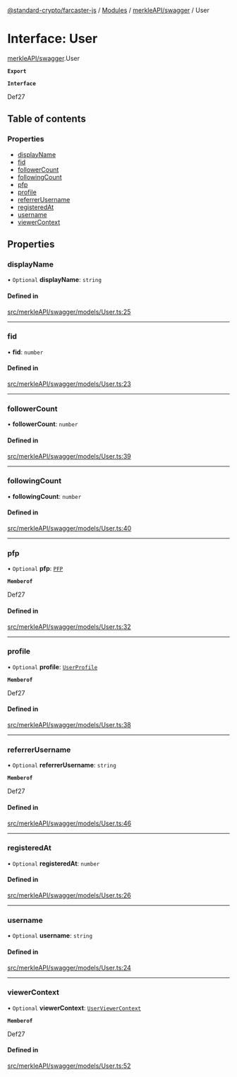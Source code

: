 [@standard-crypto/farcaster-js](../README.md) / [Modules](../modules.md) / [merkleAPI/swagger](../modules/merkleAPI_swagger.md) / User

# Interface: User

[merkleAPI/swagger](../modules/merkleAPI_swagger.md).User

**`Export`**

**`Interface`**

Def27

## Table of contents

### Properties

- [displayName](merkleAPI_swagger.User.md#displayname)
- [fid](merkleAPI_swagger.User.md#fid)
- [followerCount](merkleAPI_swagger.User.md#followercount)
- [followingCount](merkleAPI_swagger.User.md#followingcount)
- [pfp](merkleAPI_swagger.User.md#pfp)
- [profile](merkleAPI_swagger.User.md#profile)
- [referrerUsername](merkleAPI_swagger.User.md#referrerusername)
- [registeredAt](merkleAPI_swagger.User.md#registeredat)
- [username](merkleAPI_swagger.User.md#username)
- [viewerContext](merkleAPI_swagger.User.md#viewercontext)

## Properties

### displayName

• `Optional` **displayName**: `string`

#### Defined in

[src/merkleAPI/swagger/models/User.ts:25](https://github.com/standard-crypto/farcaster-js/blob/main/src/merkleAPI/swagger/models/User.ts#L25)

___

### fid

• **fid**: `number`

#### Defined in

[src/merkleAPI/swagger/models/User.ts:23](https://github.com/standard-crypto/farcaster-js/blob/main/src/merkleAPI/swagger/models/User.ts#L23)

___

### followerCount

• **followerCount**: `number`

#### Defined in

[src/merkleAPI/swagger/models/User.ts:39](https://github.com/standard-crypto/farcaster-js/blob/main/src/merkleAPI/swagger/models/User.ts#L39)

___

### followingCount

• **followingCount**: `number`

#### Defined in

[src/merkleAPI/swagger/models/User.ts:40](https://github.com/standard-crypto/farcaster-js/blob/main/src/merkleAPI/swagger/models/User.ts#L40)

___

### pfp

• `Optional` **pfp**: [`PFP`](merkleAPI_swagger.PFP.md)

**`Memberof`**

Def27

#### Defined in

[src/merkleAPI/swagger/models/User.ts:32](https://github.com/standard-crypto/farcaster-js/blob/main/src/merkleAPI/swagger/models/User.ts#L32)

___

### profile

• `Optional` **profile**: [`UserProfile`](merkleAPI_swagger.UserProfile.md)

**`Memberof`**

Def27

#### Defined in

[src/merkleAPI/swagger/models/User.ts:38](https://github.com/standard-crypto/farcaster-js/blob/main/src/merkleAPI/swagger/models/User.ts#L38)

___

### referrerUsername

• `Optional` **referrerUsername**: `string`

**`Memberof`**

Def27

#### Defined in

[src/merkleAPI/swagger/models/User.ts:46](https://github.com/standard-crypto/farcaster-js/blob/main/src/merkleAPI/swagger/models/User.ts#L46)

___

### registeredAt

• `Optional` **registeredAt**: `number`

#### Defined in

[src/merkleAPI/swagger/models/User.ts:26](https://github.com/standard-crypto/farcaster-js/blob/main/src/merkleAPI/swagger/models/User.ts#L26)

___

### username

• `Optional` **username**: `string`

#### Defined in

[src/merkleAPI/swagger/models/User.ts:24](https://github.com/standard-crypto/farcaster-js/blob/main/src/merkleAPI/swagger/models/User.ts#L24)

___

### viewerContext

• `Optional` **viewerContext**: [`UserViewerContext`](merkleAPI_swagger.UserViewerContext.md)

**`Memberof`**

Def27

#### Defined in

[src/merkleAPI/swagger/models/User.ts:52](https://github.com/standard-crypto/farcaster-js/blob/main/src/merkleAPI/swagger/models/User.ts#L52)
